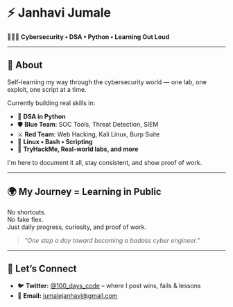 # ⚡ Janhavi Jumale

👩🏻‍💻 **Cybersecurity • DSA • Python • Learning Out Loud**

---

## 🧠 About

Self-learning my way through the cybersecurity world — one lab, one exploit, one script at a time.

Currently building real skills in:

- 🧩 **DSA in Python**
- 🛡️ **Blue Team**: SOC Tools, Threat Detection, SIEM
- ⚔️ **Red Team**: Web Hacking, Kali Linux, Burp Suite
- 🐧 **Linux • Bash • Scripting**
- 📖 **TryHackMe, Real-world labs, and more**

I'm here to document it all, stay consistent, and show proof of work.

---

## 🌍 My Journey = Learning in Public

No shortcuts.  
No fake flex.  
Just daily progress, curiosity, and proof of work.

> *"One step a day toward becoming a badass cyber engineer."*

---

## 🧵 Let’s Connect

- 🐦 **Twitter:** [@100_days_code](https://x.com/100_days_code) – where I post wins, fails & lessons
- 📧 **Email:** [jumalejanhavi@gmail.com](mailto:jumalejanhavi@gmail.com)
